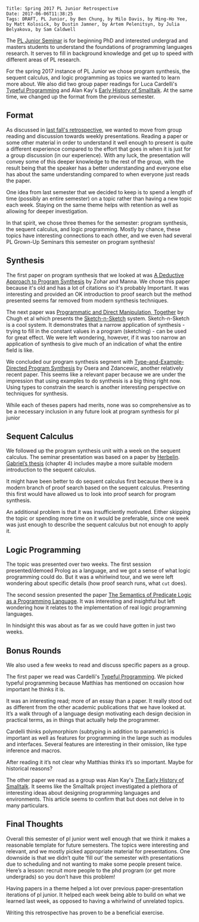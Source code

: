     Title: Spring 2017 PL Junior Retrospective
    Date: 2017-06-06T11:38:25
    Tags: DRAFT, PL Junior, by Ben Chung, by Milo Davis, by Ming-Ho Yee, by Matt Kolosick, by Dustin Jamner, by Artem Pelenitsyn, by Julia Belyakova, by Sam Caldwell

The [PL Junior Seminar][pljunior] is for beginning PhD and interested
undergrad and masters students to understand the foundations of
programming languages research. It serves to fill in background
knowledge and get up to speed with different areas of PL research.

For the spring 2017 instance of PL Junior we chose program synthesis,
the sequent calculus, and logic programming as topics we wanted to
learn more about. We also did two group paper readings for Luca
Cardelli's [Typeful Programming][typeful] and Alan Kay's
[Early History of Smalltalk][smalltalk]. At the same time, we changed
up the format from the previous semester.

<!-- more -->


## Format

As discussed in [last fall's retrospective][fall16retro], we wanted to
move from group reading and discussion towards weekly presentations.
Reading a paper or some other material in order to understand it well
enough to present is quite a different experience compared to the
effort that goes in when it is just for a group discussion (in our
experience). With any luck, the presentation will convey some of this
deeper knowledge to the rest of the group, with the result being that
the speaker has a better understanding and everyone else has about the
same understanding compared to when everyone just reads the paper.

One idea from last semester that we decided to keep is to spend a
length of time (possibly an entire semester) on a topic rather than
having a new topic each week. Staying on the same theme helps with
retention as well as allowing for deeper investigation.

In that spirit, we chose three themes for the semester: program
synthesis, the sequent calculus, and logic programming. Mostly by
chance, these topics have interesting connections to each other, and
we even had several PL Grown-Up Seminars this semester on program
synthesis!

## Synthesis

The first paper on program synthesis that we looked at was
[A Deductive Approach to Program Synthesis][deductive] by Zohar and
Manna. We chose this paper because it's old and has a lot of citations
so it's probably Important. It was interesting and provided an OK
introduction to proof search but the method presented seems far
removed from modern synthesis techniques.

The next paper was
[Programmatic and Direct Manipulation, Together][progdirect] by Chugh
et al which presents the [Sketch-n-Sketch][sketchnsketch] system.
Sketch-n-Sketch is a cool system. It demonstrates that a narrow
application of synthesis - trying to fill in the constant values in a
program (sketching) - can be used for great effect. We were left
wondering, however, if it was too narrow an application of synthesis
to give much of an indication of what the entire field is like.

We concluded our program synthesis segment with
[Type-and-Example-Directed Program Synthesis][typeandexample] by Osera
and Zdancewic, another relatively recent paper. This seems like a
relevant paper because we are under the impression that using examples
to do synthesis is a big thing right now. Using types to constrain the
search is another interesting perspective on techniques for synthesis.

While each of theses papers had merits, none was so comprehensive as
to be a necessary inclusion in any future look at program synthesis
for pl junior

## Sequent Calculus

We followed up the program synthesis unit with a week on the sequent
calculus. The seminar presentation was based on a paper by
[Herbelin][Herbelin]. [Gabriel’s thesis][gab] (chapter 4) includes
maybe a more suitable modern introduction to the sequent calculus.

It might have been better to do sequent calculus first because there
is a modern branch of proof search based on the sequent calculus.
Presenting this first would have allowed us to look into proof search
for program synthesis.

An additional problem is that it was insufficiently motivated. Either
skipping the topic or spending more time on it would be preferable,
since one week was just enough to describe the sequent calculus but
not enough to apply it.

## Logic Programming

The topic was presented over two weeks. The first session
presented/demoed Prolog as a language, and we got a sense of what
logic programming could do. But it was a whirlwind tour, and we were
left wondering about specific details (how proof search runs, what
`cut` does).

The second session presented the paper
[The Semantics of Predicate Logic as a Programming Language][predlogic].
It was interesting and insightful but left wondering how it relates to
the implementation of real logic programming languages.

In hindsight this was about as far as we could have gotten in just two
weeks.

## Bonus Rounds

We also used a few weeks to read and discuss specific papers as a
group.

The first paper we read was Cardelli's [Typeful Programming][typeful].
We picked typeful programming because Matthias has mentioned on
occasion how important he thinks it is.

It was an interesting read; more of an essay than a paper. It really
stood out as different from the other academic publications that we
have looked at. It’s a walk through of a language design motivating
each design decision in practical terms, as in things that actually
help the programmer.

Cardelli thinks polymorphism (subtyping in addition to parametric) is
important as well as features for programming in the large such as
modules and interfaces. Several features are interesting in their
omission, like type inference and macros.

After reading it it’s not clear why Matthias thinks it’s so important.
Maybe for historical reasons?

The other paper we read as a group was Alan Kay's
[The Early History of Smalltalk][smalltalk]. It seems like the
Smalltalk project investigated a plethora of interesting ideas about
designing programming languages and environments. This article seems
to confirm that but does not delve in to many particulars.

## Final Thoughts

Overall this semester of pl junior went well enough that we think it
makes a reasonable template for future semesters. The topics were
interesting and relevant, and we mostly picked appropriate material
for presentations. One downside is that we didn’t quite ‘fill out’ the
semester with presentations due to scheduling and not wanting to make
some people present twice. Here’s a lesson: recruit more people to the
phd program (or get more undergrads) so you don’t have this problem!

Having papers in a theme helped a lot over previous paper-presentation
iterations of pl junior. It helped each week being able to build on
what we learned last week, as opposed to having a whirlwind of
unrelated topics.

Writing this retrospective has proven to be a beneficial exercise.


[typeful]: http://www.lucacardelli.name/Papers/TypefulProg.pdf
[deductive]: https://www.sri.com/sites/default/files/uploads/publications/pdf/725.pdf
[progdirect]: https://arxiv.org/abs/1507.02988
[sketchnsketch]: https://ravichugh.github.io/sketch-n-sketch/index.html
[typeandexample]: http://www.cis.upenn.edu/~stevez/papers/OZ15.pdf
[Herbelin]: https://hal.inria.fr/inria-00381525/document
[gab]: http://www.ccs.neu.edu/home/gasche/phd_thesis/scherer-thesis.pdf
[predlogic]: http://www.doc.ic.ac.uk/~rak/papers/kowalski-van_emden.pdf
[smalltalk]: http://worrydream.com/EarlyHistoryOfSmalltalk/
[pljunior]: http://prl.ccs.neu.edu/seminars.html
[fall16retro]: http://prl.ccs.neu.edu/blog/2017/01/02/fall-2016-pl-junior-retrospective/

